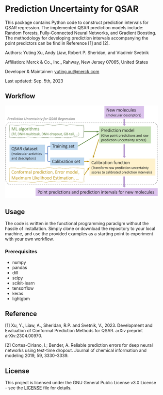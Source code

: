 # Prediction Uncertainty for QSAR

This package contains Python code to construct prediction intervals for QSAR regression.
The implemented QSAR prediction models include: Random Forests, Fully-Connected Neural Networks, and Gradient Boosting.
The methodology for developing prediction intervals accompanying the point predictors can be find in Reference [1] and [2].

Authors: Yuting Xu, Andy Liaw, Robert P. Sheridan, and Vladimir Svetnik

Affiliation: Merck & Co., Inc., Rahway, New Jersey 07065, United States

Developer & Maintainer: yuting.xu@merck.com

Last updated: Sep. 5th, 2023

## Workflow

<p align="center">
  <img src="docs/readme_logo.jpg" alt="Logo_workflow" width="600">
</p>

## Usage

The code is written in the functional programming paradigm without the hassle of installation.
Simply clone or download the repository to your local machine, and use the provided examples as a starting point to experiment with your own workflow.

### Prerequisites

* numpy
* pandas
* dill
* scipy
* scikit-learn
* tensorflow
* keras
* lightgbm

## Reference

[1] Xu, Y., Liaw, A., Sheridan, R.P. and Svetnik, V., 2023. Development and Evaluation of Conformal Prediction Methods for QSAR. arXiv preprint arXiv:2304.00970.

[2] Cortes-Ciriano, I.; Bender, A. Reliable prediction errors for deep neural networks using test-time dropout. Journal of chemical information and modeling 2019, 59, 3330–3339.

## License
This project is licensed under the GNU General Public License v3.0 License - see the [LICENSE](LICENSE) file for details.
